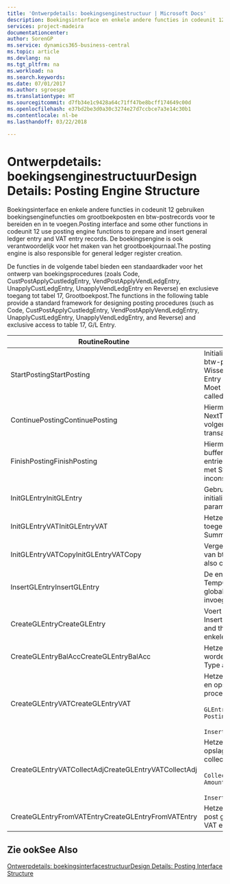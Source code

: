 ```yaml
---
title: 'Ontwerpdetails: boekingsenginestructuur | Microsoft Docs'
description: Boekingsinterface en enkele andere functies in codeunit 12 gebruiken boekingsenginefuncties om grootboekposten en btw-postrecords voor te bereiden en in te voegen. De boekingsengine is ook verantwoordelijk voor het maken van het grootboekjournaal.
services: project-madeira
documentationcenter: 
author: SorenGP
ms.service: dynamics365-business-central
ms.topic: article
ms.devlang: na
ms.tgt_pltfrm: na
ms.workload: na
ms.search.keywords: 
ms.date: 07/01/2017
ms.author: sgroespe
ms.translationtype: HT
ms.sourcegitcommit: d7fb34e1c9428a64c71ff47be8bcff174649c00d
ms.openlocfilehash: e37bd2be3d0a30c3274e27d7ccbce7a3e14c30b1
ms.contentlocale: nl-be
ms.lasthandoff: 03/22/2018

---
```

# <a name="design-details-posting-engine-structure"></a><span data-ttu-id="148ee-104">Ontwerpdetails: boekingsenginestructuur</span><span class="sxs-lookup"><span data-stu-id="148ee-104">Design Details: Posting Engine Structure</span></span>
<span data-ttu-id="148ee-105">Boekingsinterface en enkele andere functies in codeunit 12 gebruiken boekingsenginefuncties om grootboekposten en btw-postrecords voor te bereiden en in te voegen.</span><span class="sxs-lookup"><span data-stu-id="148ee-105">Posting interface and some other functions in codeunit 12 use posting engine functions to prepare and insert general ledger entry and VAT entry records.</span></span> <span data-ttu-id="148ee-106">De boekingsengine is ook verantwoordelijk voor het maken van het grootboekjournaal.</span><span class="sxs-lookup"><span data-stu-id="148ee-106">The posting engine is also responsible for general ledger register creation.</span></span>  
  
 <span data-ttu-id="148ee-107">De functies in de volgende tabel bieden een standaardkader voor het ontwerp van boekingsprocedures (zoals Code, CustPostApplyCustledgEntry, VendPostApplyVendLedgEntry, UnapplyCustLedgEntry, UnapplyVendLedgEntry en Reverse) en exclusieve toegang tot tabel 17, Grootboekpost.</span><span class="sxs-lookup"><span data-stu-id="148ee-107">The functions in the following table provide a standard framework for designing posting procedures (such as Code, CustPostApplyCustledgEntry, VendPostApplyVendLedgEntry, UnapplyCustLedgEntry, UnapplyVendLedgEntry, and Reverse) and exclusive access to table 17, G/L Entry.</span></span>  
  
|<span data-ttu-id="148ee-108">Routine</span><span class="sxs-lookup"><span data-stu-id="148ee-108">Routine</span></span>|<span data-ttu-id="148ee-109">Description</span><span class="sxs-lookup"><span data-stu-id="148ee-109">Description</span></span>|  
|-------------|---------------------------------------|  
|<span data-ttu-id="148ee-110">StartPosting</span><span class="sxs-lookup"><span data-stu-id="148ee-110">StartPosting</span></span>|<span data-ttu-id="148ee-111">Initialiseert boekingsbuffer TempGLEntryBuf, vergrendelt grootboekpost- en btw-posttabellen, en initialiseert Boekingsperiode, Grootboekjournaal en Wisselkoers.</span><span class="sxs-lookup"><span data-stu-id="148ee-111">Initializes posting buffer TempGLEntryBuf, locks G/L Entry and VAT Entry tables, and initializes Accounting Period, G/L Register, and Exchange Rate.</span></span> <span data-ttu-id="148ee-112">Moet slechts eenmaal worden aangeroepen, zodat NextEntryNo 0 is.</span><span class="sxs-lookup"><span data-stu-id="148ee-112">Should be called only once, then NextEntryNo is 0.</span></span>|  
|<span data-ttu-id="148ee-113">ContinuePosting</span><span class="sxs-lookup"><span data-stu-id="148ee-113">ContinuePosting</span></span>|<span data-ttu-id="148ee-114">Hiermee wordt ongerealiseerde btw voor de vorige transactietoename NextTransactionNo gecontroleerd en geboekt, en wordt het boeken van de volgende regel voorbereid.</span><span class="sxs-lookup"><span data-stu-id="148ee-114">Checks and posts unrealized VAT for previous transaction increment NextTransactionNo and prepares post of next line.</span></span>|  
|<span data-ttu-id="148ee-115">FinishPosting</span><span class="sxs-lookup"><span data-stu-id="148ee-115">FinishPosting</span></span>|<span data-ttu-id="148ee-116">Hiermee worden boekingen voltooid door grootboekposten uit de tijdelijke buffer in te voegen in de databasetabel.</span><span class="sxs-lookup"><span data-stu-id="148ee-116">Completes posting by inserting G/L entries from temporary buffer into database table.</span></span> <span data-ttu-id="148ee-117">Altijd gebruikt in combinatie met StartPosting.</span><span class="sxs-lookup"><span data-stu-id="148ee-117">Always used together with StartPosting.</span></span> <span data-ttu-id="148ee-118">Controleert op inconsistenties.</span><span class="sxs-lookup"><span data-stu-id="148ee-118">Checks for inconsistencies.</span></span>|  
|<span data-ttu-id="148ee-119">InitGLEntry</span><span class="sxs-lookup"><span data-stu-id="148ee-119">InitGLEntry</span></span>|<span data-ttu-id="148ee-120">Gebruikt om nieuwe grootboekpost te initialiseren voor dagboekregel.</span><span class="sxs-lookup"><span data-stu-id="148ee-120">Used to initialize new G/L entry for Gen. Jnl Line.</span></span> <span data-ttu-id="148ee-121">Retourneert GLEntry als parameter.</span><span class="sxs-lookup"><span data-stu-id="148ee-121">Returns GLEntry as parameter.</span></span>|  
|<span data-ttu-id="148ee-122">InitGLEntryVAT</span><span class="sxs-lookup"><span data-stu-id="148ee-122">InitGLEntryVAT</span></span>|<span data-ttu-id="148ee-123">Hetzelfde als InitGLEntry, maar Tegenrekeningnr. en SummarizeVAT worden ook toegewezen.</span><span class="sxs-lookup"><span data-stu-id="148ee-123">Same as InitGLEntry, but also assigns Bal. Account No. and SummarizeVAT.</span></span>|  
|<span data-ttu-id="148ee-124">InitGLEntryVATCopy</span><span class="sxs-lookup"><span data-stu-id="148ee-124">InitGLEntryVATCopy</span></span>|<span data-ttu-id="148ee-125">Vergelijkbaar met InitGLEntryVAT, maar er worden ook boekingsgroepgegevens van btw-posten vóór SummarizeVAT gekopieerd.</span><span class="sxs-lookup"><span data-stu-id="148ee-125">Similar to InitGLEntryVAT, but also copies posting groups data from VAT Entry before SummarizeVAT.</span></span>|  
|<span data-ttu-id="148ee-126">InsertGLEntry</span><span class="sxs-lookup"><span data-stu-id="148ee-126">InsertGLEntry</span></span>|<span data-ttu-id="148ee-127">De enige functie waarmee grootboekposten in de algemene tabel TempGLEntryBuf wordt ingevoegd.</span><span class="sxs-lookup"><span data-stu-id="148ee-127">The only function that inserts G/L entry into global TempGLEntryBuf table.</span></span> <span data-ttu-id="148ee-128">Deze functie altijd gebruiken voor invoegen.</span><span class="sxs-lookup"><span data-stu-id="148ee-128">Always use this function for insert.</span></span>|  
|<span data-ttu-id="148ee-129">CreateGLEntry</span><span class="sxs-lookup"><span data-stu-id="148ee-129">CreateGLEntry</span></span>|<span data-ttu-id="148ee-130">Voert een InitGLEntry uit, wijst Bedrag (Rapp.-val.) toe en voert vervolgens InsertGLEntry uit.</span><span class="sxs-lookup"><span data-stu-id="148ee-130">Performs an InitGLEntry, assigns Additional Currency Amount, and then performs InsertGLEntry.</span></span> <span data-ttu-id="148ee-131">Vervangt verschillende regels code door een enkele functieaanroep.</span><span class="sxs-lookup"><span data-stu-id="148ee-131">Replaces several lines of code with a single function call.</span></span>|  
|<span data-ttu-id="148ee-132">CreateGLEntryBalAcc</span><span class="sxs-lookup"><span data-stu-id="148ee-132">CreateGLEntryBalAcc</span></span>|<span data-ttu-id="148ee-133">Hetzelfde als CreateGLEntry, maar Tegenrekeningsoort en Tegenrekeningnr. worden ook toegewezen.</span><span class="sxs-lookup"><span data-stu-id="148ee-133">Same as CreateGLEntry, but also assigns Bal. Account Type and Bal. Account No.</span></span>|  
|<span data-ttu-id="148ee-134">CreateGLEntryVAT</span><span class="sxs-lookup"><span data-stu-id="148ee-134">CreateGLEntryVAT</span></span>|<span data-ttu-id="148ee-135">Hetzelfde als CreateGLEntry, maar met extra verwerking voor boekingsgroepen en opslag in tijdelijke btw-buffer:</span><span class="sxs-lookup"><span data-stu-id="148ee-135">Same as CreateGLEntry, but with additional processing for posting groups and saving to temporary VAT buffer:</span></span><br /><br /> `GLEntry.CopyPostingGroupsFromDtldCVBuf(DtldCVLedgEntryBuf,GenJnlLine."Gen. Posting Type");`<br /><br /> `InsertVATEntriesFromTemp(DtldCVLedgEntryBuf,GLEntry);`|  
|<span data-ttu-id="148ee-136">CreateGLEntryVATCollectAdj</span><span class="sxs-lookup"><span data-stu-id="148ee-136">CreateGLEntryVATCollectAdj</span></span>|<span data-ttu-id="148ee-137">Hetzelfde als CreateGLEntry, maar met extra verzameling van aanpassingen en opslag in tijdelijke btw-buffer:</span><span class="sxs-lookup"><span data-stu-id="148ee-137">Same as CreateGLEntry, but with additional collection of adjustments and saving to temporary VAT buffer:</span></span><br /><br /> `CollectAdjustment(AdjAmount,GLEntry.Amount,GLEntry."Additional-Currency Amount",OriginalDateSet);`<br /><br /> `InsertVATEntriesFromTemp(DtldCVLedgEntryBuf,GLEntry);`|  
|<span data-ttu-id="148ee-138">CreateGLEntryFromVATEntry</span><span class="sxs-lookup"><span data-stu-id="148ee-138">CreateGLEntryFromVATEntry</span></span>|<span data-ttu-id="148ee-139">Hetzelfde als CreateGLEntry, maar er worden ook boekingsgroepen uit Btw-post gekopieerd.</span><span class="sxs-lookup"><span data-stu-id="148ee-139">Same as CreateGLEntry, but also copies posting groups from VAT entry.</span></span>|  
  
## <a name="see-also"></a><span data-ttu-id="148ee-140">Zie ook</span><span class="sxs-lookup"><span data-stu-id="148ee-140">See Also</span></span>  
 [<span data-ttu-id="148ee-141">Ontwerpdetails: boekingsinterfacestructuur</span><span class="sxs-lookup"><span data-stu-id="148ee-141">Design Details: Posting Interface Structure</span></span>](design-details-posting-interface-structure.md)
